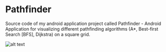 # Pathfinder
Source code of my android application project called Pathfinder - Android Application for visualizing different pathfinding algorithms (A*, Best-first Search [BFS], Dijkstra) on a square grid.

![alt text]()
